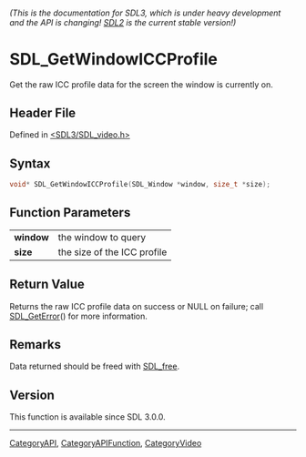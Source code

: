 ###### (This is the documentation for SDL3, which is under heavy development and the API is changing! [SDL2](https://wiki.libsdl.org/SDL2/) is the current stable version!)
# SDL_GetWindowICCProfile

Get the raw ICC profile data for the screen the window is currently on.

## Header File

Defined in [<SDL3/SDL_video.h>](https://github.com/libsdl-org/SDL/blob/main/include/SDL3/SDL_video.h)

## Syntax

```c
void* SDL_GetWindowICCProfile(SDL_Window *window, size_t *size);
```

## Function Parameters

|                |                             |
| -------------- | --------------------------- |
| **window**     | the window to query         |
| **size**       | the size of the ICC profile |

## Return Value

Returns the raw ICC profile data on success or NULL on failure; call
[SDL_GetError](SDL_GetError)() for more information.

## Remarks

Data returned should be freed with [SDL_free](SDL_free).

## Version

This function is available since SDL 3.0.0.

----
[CategoryAPI](CategoryAPI), [CategoryAPIFunction](CategoryAPIFunction), [CategoryVideo](CategoryVideo)

